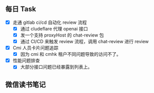 ## 每日 Task
- [x] 走通 gitlab ci/cd 自动化 review 流程
	- [x] 通过 cludeflare 代理 openai 接口
	- [x] 发一个支持 proxyHost 的 chat-review 包
	- [x] 通过 CI/CD 来触发 review 流程，调用 chat-review 进行 review
- [x] Cmi 人员卡片问题追踪
	- [x] 因为 cmi 和 cmhk 租户不同问题导致的访问不了。
- [x] 性能问题排查
	- [x] 大部分接口问题已经暴露到列表上。
## 微信读书笔记
<!-- start of weread -->
<!-- end of weread -->